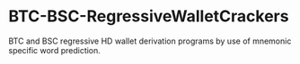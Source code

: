 # BTC-BSC-RegressiveWalletCrackers
BTC and BSC regressive HD wallet derivation programs by use of mnemonic specific word prediction.
